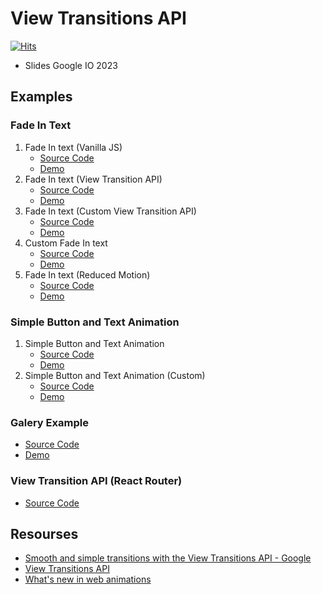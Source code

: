 # View Transitions API
[![Hits](https://hits.seeyoufarm.com/api/count/incr/badge.svg?url=https%3A%2F%2Fgithub.com%2Fdevferx%2Fview-transitions-api-examples&count_bg=%235B23D1&title_bg=%23555555&icon=&icon_color=%23E7E7E7&title=hits&edge_flat=false)](https://hits.seeyoufarm.com)


- Slides Google IO 2023
## Examples
### Fade In Text
1. Fade In text (Vanilla JS)
   - [Source Code](https://github.com/devferx/view-transitions-api-examples/tree/master/01-fade-in-text)
   - [Demo](https://devferx.github.io/view-transitions-api-examples/01-fade-in-text/)
2. Fade In text (View Transition API)
   - [Source Code](https://github.com/devferx/view-transitions-api-examples/tree/master/02-fade-text-transition-api)
   - [Demo](https://devferx.github.io/view-transitions-api-examples/02-fade-text-transition-api)
3. Fade In text (Custom View Transition API)
   - [Source Code](https://github.com/devferx/view-transitions-api-examples/tree/master/03-fade-text-transition-api-custom)
   - [Demo](https://devferx.github.io/view-transitions-api-examples/03-fade-text-transition-api-custom)
4. Custom Fade In text
   - [Source Code](https://github.com/devferx/view-transitions-api-examples/tree/master/04-animation-text)
   - [Demo](https://devferx.github.io/view-transitions-api-examples/04-animation-text)
5. Fade In text (Reduced Motion)
   - [Source Code](https://github.com/devferx/view-transitions-api-examples/tree/master/05-animation-text-reduced-motion)
   - [Demo](https://devferx.github.io/view-transitions-api-examples/05-animation-text-reduced-motion)


### Simple Button and Text Animation
1. Simple Button and Text Animation
   - [Source Code](https://github.com/devferx/view-transitions-api-examples/tree/master/07-button-simple-example)
   - [Demo](https://devferx.github.io/view-transitions-api-examples/07-button-simple-example)
2. Simple Button and Text Animation (Custom)
   - [Source Code](https://github.com/devferx/view-transitions-api-examples/tree/master/08-button-custom-example)
   - [Demo](https://devferx.github.io/view-transitions-api-examples/08-button-custom-example)

### Galery Example
- [Source Code](https://github.com/devferx/view-transitions-api-examples/tree/master/09-gallery)
- [Demo](https://devferx.github.io/view-transitions-api-examples/09-gallery)
### View Transition API (React Router)
- [Source Code](https://github.com/devferx/view-transitions-api-examples/tree/master/10-view-transition-react-example)
<!-- - [Demo]() -->

## Resourses
- [Smooth and simple transitions with the View Transitions API - Google](https://developer.chrome.com/docs/web-platform/view-transitions/)
- [View Transitions API](https://developer.mozilla.org/en-US/docs/Web/API/View_Transitions_API)
- [What's new in web animations](https://www.youtube.com/watch?v=oDcb3fvtETs)